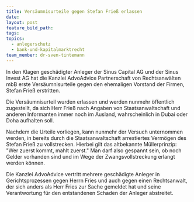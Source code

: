 ```yaml
---
title: Versäumnisurteile gegen Stefan Frieß erlassen
date:
layout: post
feature_bild_path:
tags:
topics:
  - anlegerschutz
  - bank-und-kapitalmarktrecht
team_member: dr-sven-tintemann
---
```



In den Klagen gesch&auml;digter Anleger der Sinus Capital AG und der Sinus Invest AG hat die Kanzlei AdvoAdvice Partnerschaft von Rechtsanw&auml;lten mbB erste Vers&auml;umnisurteile gegen den ehemaligen Vorstand der Firmen, Stefan Frie&szlig; erstritten.

Die Vers&auml;umnisurteil wurden erlassen und werden nunmehr &ouml;ffentlich zugestellt, da sich Herr Frie&szlig; nach Angaben von Staatsanwaltschaft und anderen Informanten immer noch im Ausland, wahrscheinlich in Dubai oder Doha aufhalten soll.

Nachdem die Urteile vorliegen, kann nunmehr der Versuch unternommen werden, in bereits durch die Staatsanwaltschaft arrestiertes Verm&ouml;gen des Stefan Frie&szlig; zu vollstrecken. Hierbei gilt das altbekannte M&uuml;llerprinzip: "Wer zuerst kommt, mahlt zuerst." Man darf also gespannt sein, ob noch Gelder vorhanden sind und im Wege der Zwangsvollstreckung erlangt werden k&ouml;nnen.

Die Kanzlei AdvoAdvice vertritt mehrere gesch&auml;digte Anleger in Gerichtsprozessen gegen Herrn Fries und auch gegen einen Rechtsanwalt, der sich anders als Herr Fries zur Sache gemeldet hat und seine Verantwortung f&uuml;r den entstandenen Schaden der Anleger abstreitet.